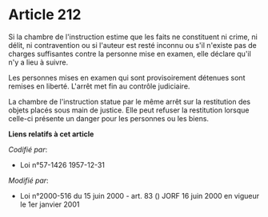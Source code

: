 # Article 212

Si la chambre de l'instruction estime que les faits ne constituent ni crime, ni délit, ni contravention ou si l'auteur est
resté inconnu ou s'il n'existe pas de charges suffisantes contre la personne mise en examen, elle déclare qu'il n'y a lieu à
suivre.

Les personnes mises en examen qui sont provisoirement détenues sont remises en liberté. L'arrêt met fin au contrôle
judiciaire.

La chambre de l'instruction statue par le même arrêt sur la restitution des objets placés sous main de justice. Elle peut
refuser la restitution lorsque celle-ci présente un danger pour les personnes ou les biens.

**Liens relatifs à cet article**

_Codifié par_:

  - Loi n°57-1426 1957-12-31

_Modifié par_:

  - Loi n°2000-516 du 15 juin 2000 - art. 83 () JORF 16 juin 2000 en vigueur le 1er janvier 2001
